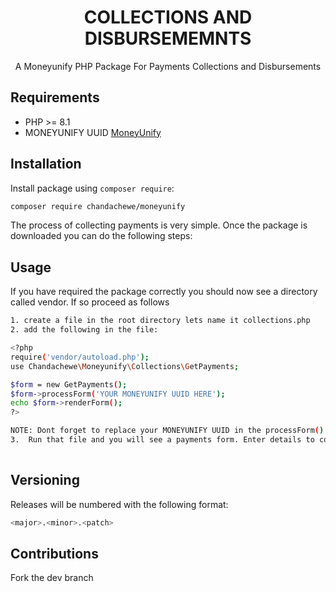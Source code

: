 <h1 align="center">COLLECTIONS AND DISBURSEMEMNTS</h1>

<p align="center">
A Moneyunify PHP Package For Payments Collections and Disbursements
</p>



## Requirements

- PHP >= 8.1
- MONEYUNIFY UUID [MoneyUnify](https://moneyunify.com/)

## Installation

Install package using `composer require`:

```bash
composer require chandachewe/moneyunify
```

The process of collecting payments is very simple. Once the package is downloaded you can do the following steps: 



## Usage
If you have required the package correctly you should now see a directory called vendor. If so proceed as follows

```bash
1. create a file in the root directory lets name it collections.php
2. add the following in the file: 

<?php 
require('vendor/autoload.php');
use Chandachewe\Moneyunify\Collections\GetPayments;

$form = new GetPayments();
$form->processForm('YOUR MONEYUNIFY UUID HERE');
echo $form->renderForm();
?>

NOTE: Dont forget to replace your MONEYUNIFY UUID in the processForm() with the one you got From MoneyUnify ;
3.  Run that file and you will see a payments form. Enter details to collect payments. Thats It!!!! 
  
```

## Versioning

Releases will be numbered with the following format:

```bash
<major>.<minor>.<patch>
```

## Contributions
Fork the dev branch

